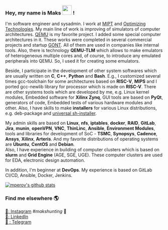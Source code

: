 ### Hey, my name is Maks <img src="https://media.giphy.com/media/hvRJCLFzcasrR4ia7z/giphy.gif" width="30px"> !

I'm software engineer and sysadmin. I work at [MIPT](https://mipt.ru/en/) and [Optimizing Technologies](http://www.optimitech.com/index.html). My main line of work is improving of simulators of computer architectures. [QEMU](https://www.qemu.org/) is my favorite project. I added some special computer architectures in it. These works were completed in several commercial projects and startup [GONT](https://github.com/gontchain/). All of them are used in companies like internal tools. Also, there is technology **QEMU-TLM** which allows to make emulators of heterogeneous multiple cores and, of course, to introduce any emulated peripherals into QEMU. So, I used it for creating some emulators.

Beside, I participate in the development of other system softwares which are usually written on **C**, **C++**, **Python** and **Bash**. E.g., I customized several times gcc-toolchain for some architectures based on **RISC-V**, **MIPS** and I ported gcc-newlib library for processor which is made on **RISC-V**. There are other systems tools which are developed by me, e.g. Linux kernel modules, Embedded software for **Xilinx Zynq**, GUI tools are based on **PyQt**, generators of code, Embedded tests of various hardware modules and other.  Also, I have skills to make **installers** for various Linux distributions, e.g. deb-package and [universal sh-installer](https://github.com/mperov/universalInstaller).

My admin skills are based on **Linux**, **nfs**, **iptables**, **docker**, **RAID**, **GitLab**, **Jira**, **munin**, **openVPN**, **VNC**, **ThinLinc**, **Ansible**, **Environment Modules**, tools and libraries for development of SoC - **TSMC**, **Synopsys**, **Cadence**, **Ansys**, **Xilinx**, **Arteris**.
And my favorite distributions of operating systems are **Ubuntu**, **CentOS** and **Debian**.  
Also, I have experience in building of computer clusters which is based on **slurm** and **Grid Engine** (AGE, SGE, UGE). These computer clusters are used for EDA, electronic design automation.

In addition, I'm beginner at **DevOps**. My experience is based on GitLab CI/CD, Ansible, Docker, Jenkins.

[![mperov's github stats](https://github-readme-stats.vercel.app/api?username=mperov&count_private=true&show_icons=true)](https://github.com/mperov)

### Find me elsewhere 🌎

[📸: Instagram](https://instagram.com/maksim.n.p)  _#makshunting_ :feet: <br>
[💼: LinkedIn](https://www.linkedin.com/in/mperov) <br>
[:iphone: : Telegram](https://t.me/maksimnp) <br>

